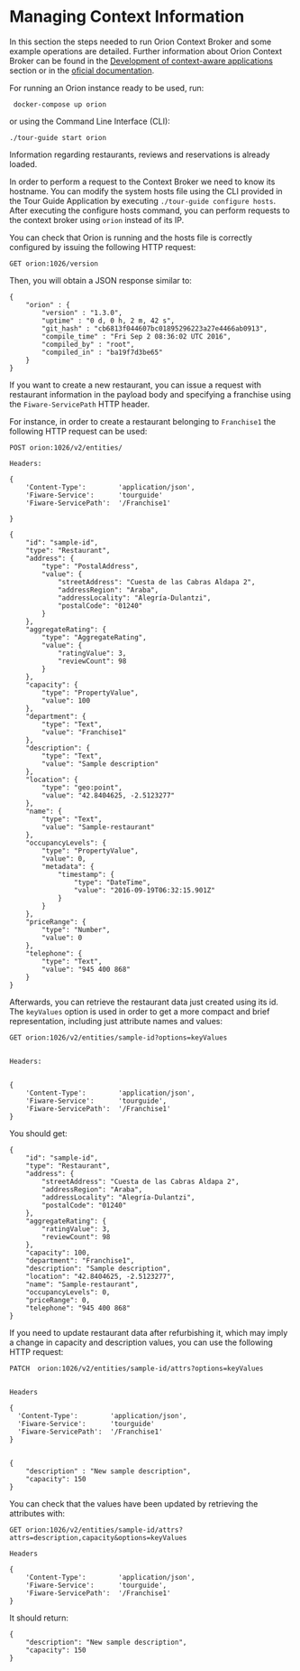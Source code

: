 # Managing Context Information

In this section the steps needed to run Orion Context Broker and some example operations are detailed. Further information about Orion Context Broker can be found in the [Development of context-aware applications](../development-context-aware-applications/introduction/) section or in the [oficial documentation](http://fiware-orion.readthedocs.io/en/latest/).


For running an Orion instance ready to be used, run:

```
 docker-compose up orion
```

or using the Command Line Interface (CLI):

```
./tour-guide start orion
```

Information regarding restaurants, reviews and reservations is already loaded.

In order to perform a request to the Context Broker we need to know its hostname. You can modify the system hosts file using the CLI provided in the Tour Guide Application by executing `./tour-guide configure hosts`. After executing the configure hosts command, you can perform requests to the context broker using `orion` instead of its IP.

You can check that Orion is running and the hosts file is correctly configured by issuing the following HTTP request:

```
GET orion:1026/version
```

Then, you will obtain a JSON response similar to:

```
{
    "orion" : {
        "version" : "1.3.0",
        "uptime" : "0 d, 0 h, 2 m, 42 s",
        "git_hash" : "cb6813f044607bc01895296223a27e4466ab0913",
        "compile_time" : "Fri Sep 2 08:36:02 UTC 2016",
        "compiled_by" : "root",
        "compiled_in" : "ba19f7d3be65"
    }
}

```


If you want to create a new restaurant, you can issue a request with restaurant information in the payload body and specifying a franchise using the `Fiware-ServicePath` HTTP header.  

For instance, in order to create a restaurant belonging to  `Franchise1` the following HTTP request can be used:

```
POST orion:1026/v2/entities/

Headers:

{
    'Content-Type':        'application/json',
    'Fiware-Service':      'tourguide'
    'Fiware-ServicePath':  '/Franchise1'

}

{
    "id": "sample-id",
    "type": "Restaurant",
    "address": {
        "type": "PostalAddress",
        "value": {
            "streetAddress": "Cuesta de las Cabras Aldapa 2",
            "addressRegion": "Araba",
            "addressLocality": "Alegría-Dulantzi",
            "postalCode": "01240"
        }
    },
    "aggregateRating": {
        "type": "AggregateRating",
        "value": {
            "ratingValue": 3,
            "reviewCount": 98
        }
    },
    "capacity": {
        "type": "PropertyValue",
        "value": 100      
    },
    "department": {
        "type": "Text",
        "value": "Franchise1"            
    },
    "description": {
        "type": "Text",
        "value": "Sample description"            
    },
    "location": {
        "type": "geo:point",
        "value": "42.8404625, -2.5123277"
    },
    "name": {
        "type": "Text",
        "value": "Sample-restaurant"
    },
    "occupancyLevels": {
        "type": "PropertyValue",
        "value": 0,
        "metadata": {
            "timestamp": {
                "type": "DateTime",
                "value": "2016-09-19T06:32:15.901Z"
            }
        }
    },
    "priceRange": {
        "type": "Number",
        "value": 0
    },
    "telephone": {
        "type": "Text",
        "value": "945 400 868"
    }
}

```

Afterwards, you can retrieve the restaurant data just created using its id. The `keyValues` option is used in order to get a more compact and brief representation, including just attribute names and values:


```
GET orion:1026/v2/entities/sample-id?options=keyValues


Headers:


{
    'Content-Type':        'application/json',
    'Fiware-Service':      'tourguide',
    'Fiware-ServicePath':  '/Franchise1'
}

```

You should get:

```
{
    "id": "sample-id",
    "type": "Restaurant",
    "address": {
        "streetAddress": "Cuesta de las Cabras Aldapa 2",
        "addressRegion": "Araba",
        "addressLocality": "Alegría-Dulantzi",
        "postalCode": "01240"
    },
    "aggregateRating": {
        "ratingValue": 3,
        "reviewCount": 98
    },
    "capacity": 100,
    "department": "Franchise1",
    "description": "Sample description",
    "location": "42.8404625, -2.5123277",
    "name": "Sample-restaurant",
    "occupancyLevels": 0,
    "priceRange": 0,
    "telephone": "945 400 868"
}
```


If you need to update restaurant data after refurbishing it, which may imply a change in capacity and description values, you can use the following HTTP request:

```
PATCH  orion:1026/v2/entities/sample-id/attrs?options=keyValues


Headers

{
  'Content-Type':        'application/json',
  'Fiware-Service':      'tourguide'
  'Fiware-ServicePath':  '/Franchise1'
}


{
    "description" : "New sample description",
    "capacity": 150
}
```

You can check that the values have been updated by retrieving the attributes with:

```
GET orion:1026/v2/entities/sample-id/attrs?attrs=description,capacity&options=keyValues

Headers

{
    'Content-Type':        'application/json',
    'Fiware-Service':      'tourguide',
    'Fiware-ServicePath':  '/Franchise1'
}

```

It should return:

```
{
    "description": "New sample description",
    "capacity": 150
}
```
